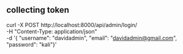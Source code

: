 ## collecting token
curl -X POST http://localhost:8000/api/admin/login/ \
-H "Content-Type: application/json" \
-d '{ "username": "davidadmin", "email": "davidadmin@gmail.com", "password": "kali"}'